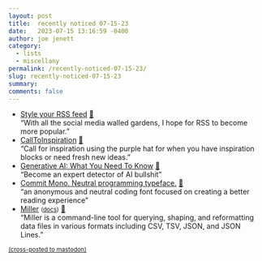 ```yaml
---
layout: post
title:  recently noticed 07-15-23
date:   2023-07-15 13:16:59 -0400
author: joe jenett
category:
  - lists
  - miscellany
permalink: /recently-noticed-07-15-23/
slug: recently-noticed-07-15-23
summary: 
comments: false
---
```

<ul class="links">
	<li><a title="Darek Kay" href="https://darekkay.com/blog/rss-styling/">Style your RSS feed</a> <a href="https://pinboard.in/u:raygrasso">📌</a><br>“With all the social media walled gardens, I hope for RSS to become more popular.”</li>
	<li><a title="CallToInspiration – Small details for very exacting ideas!" href="https://calltoinspiration.com/">CallToInspiration</a> <a href="https://pinboard.in/u:raffaele.rasini">📌</a><br>“Call for inspiration using the purple hat for when you have inspiration blocks or need fresh new ideas.”</li>
<li><a title="Generative AI: What You Need To Know" href="https://needtoknow.fyi/">Generative AI: What You Need To Know</a> <a href="https://pinboard.in/u:tremolo">📌</a><br>“Become an expert detector of AI bullshit”</li>
	<li><a title="Commit Mono. Neutral programming typeface." href="https://commitmono.com/">Commit Mono. Neutral programming typeface.</a> <a href="https://pinboard.in/u:ssorc">📌</a><br>“an anonymous and neutral coding font focused on creating a better reading experience”</li>
	<li><a title="GitHub - johnkerl/miller: Miller is like awk, sed, cut, join, and sort for name-indexed data such as CSV, TSV, and tabular JSON" href="https://github.com/johnkerl/miller">Miller</a> <small>(<a href="https://miller.readthedocs.io/en/6.8.0/">docs</a>)</small> <a href="https://pinboard.in/u:effulgence">📌</a><br>“Miller is a command-line tool for querying, shaping, and reformatting data files in various formats including CSV, TSV, JSON, and JSON Lines.”</li>
</ul>
<a href="https://brid.gy/publish/mastodon"><small>(cross-posted to mastodon)</small></a>